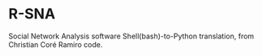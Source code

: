 # R-SNA
Social Network Analysis software Shell(bash)-to-Python translation, from Christian Coré Ramiro code.
